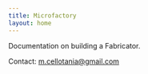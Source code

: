 ```yaml
---
title: Microfactory
layout: home
---
```


Documentation on building a Fabricator.

Contact: m.cellotania@gmail.com